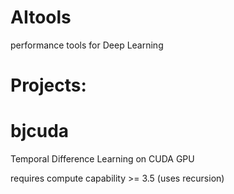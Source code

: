 # AItools
performance tools for Deep Learning

# Projects:

# bjcuda
Temporal Difference Learning on CUDA GPU

requires compute capability >= 3.5 (uses recursion)
